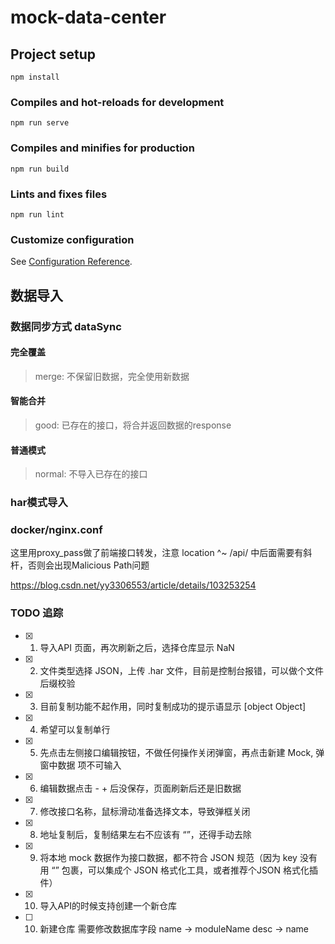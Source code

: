 # mock-data-center

## Project setup

```
npm install
```

### Compiles and hot-reloads for development
```
npm run serve
```

### Compiles and minifies for production
```
npm run build
```

### Lints and fixes files
```
npm run lint
```

### Customize configuration
See [Configuration Reference](https://cli.vuejs.org/config/).

## 数据导入

### 数据同步方式 dataSync

#### 完全覆盖

> merge: 不保留旧数据，完全使用新数据

#### 智能合并

> good: 已存在的接口，将合并返回数据的response

#### 普通模式

> normal: 不导入已存在的接口

### har模式导入

### docker/nginx.conf

这里用proxy_pass做了前端接口转发，注意 location ^~ /api/ 中后面需要有斜杆，否则会出现Malicious Path问题

https://blog.csdn.net/yy3306553/article/details/103253254

### TODO 追踪

- [x] 1. 导入API 页面，再次刷新之后，选择仓库显示 NaN
- [x] 2. 文件类型选择 JSON，上传 .har 文件，目前是控制台报错，可以做个文件后缀校验
- [x] 3. 目前复制功能不起作用，同时复制成功的提示语显示 [object Object]
- [x] 4. 希望可以复制单行
- [x] 5. 先点击左侧接口编辑按钮，不做任何操作关闭弹窗，再点击新建 Mock, 弹窗中数据 项不可输入
- [x] 6. 编辑数据点击 - + 后没保存，页面刷新后还是旧数据
- [x] 7. 修改接口名称，鼠标滑动准备选择文本，导致弹框关闭
- [x] 8. 地址复制后，复制结果左右不应该有 “”，还得手动去除
- [x] 9.  将本地 mock 数据作为接口数据，都不符合 JSON 规范（因为 key 没有用 “” 包裹，可以集成个 JSON 格式化工具，或者推荐个JSON 格式化插件）
- [x] 10.  导入API的时候支持创建一个新仓库
- [ ] 10.  新建仓库 需要修改数据库字段 name -> moduleName desc -> name

